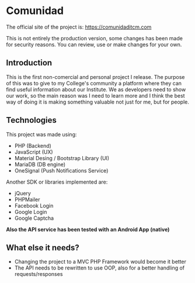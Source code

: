 # Comunidad
The official site of the project is: https://comunidaditcm.com

This is not entirely the production version, some changes has been made for security reasons. You can review, use or make changes for your own. 

## Introduction

This is the first non-comercial and personal project I release. The purpose of this was to give to my College's community a platform where they can find useful information about our Institute. We as developers need to show our work, so the main reason was I need to learn more and I think the best way of doing it is making something valuable not just for me, but for people.

## Technologies

This project was made using:
- PHP (Backend)
- JavaScript (UX)
- Material Desing / Bootstrap Library (UI)
- MariaDB (DB engine)
- OneSignal (Push Notifications Service)

Another SDK or libraries implemented are:
- jQuery
- PHPMailer
- Facebook Login
- Google Login
- Google Captcha


**Also the API service has been tested with an Android App (native)**

## What else it needs?

- Changing the project to a MVC PHP Framework would become it better
- The API needs to be rewritten to use OOP, also for a better handling of requests/responses














